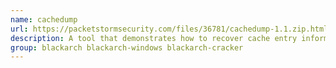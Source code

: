 ```yaml
---
name: cachedump
url: https://packetstormsecurity.com/files/36781/cachedump-1.1.zip.html
description: A tool that demonstrates how to recover cache entry information:\ username and hashed password (called MSCASH).
group: blackarch blackarch-windows blackarch-cracker
---
```


